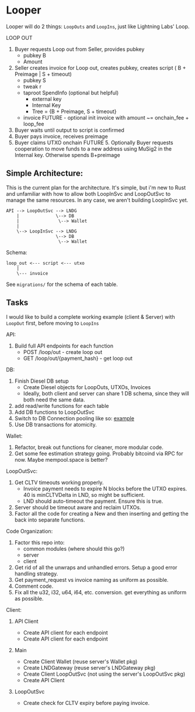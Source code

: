 # Looper

Looper will do 2 things: `LoopOuts` and `LoopIns`, just like Lightning Labs' Loop.

LOOP OUT

1. Buyer requests Loop out from Seller, provides pubkey
    - pubkey B
    - Amount
2. Seller creates invoice for Loop out, creates pubkey, creates script ( B + Preimage | S + timeout)
    - pubkey S
    - tweak r
    - taproot SpendInfo (optional but helpful)
        - external key
        - Internal Key
        - Tree = {B + Preimage, S + timeout}
    - invoice 
        FUTURE - optional init invoice with amount ~= onchain_fee + loop_fee
3. Buyer waits until output to script is confirmed
4. Buyer pays invoice, receives preimage
5. Buyer claims UTXO onchain
FUTURE 5. Optionally Buyer requests cooperation to move funds to a new address using MuSig2 in the Internal key. Otherwise spends B+preimage

## Simple Architecture:

This is the current plan for the architecture. It's simple, but i'm new to Rust and unfamiliar with how to allow both
LoopInSvc and LoopOutSvc to manage the same resources. In any case, we aren't building LoopInSvc yet. 

```
API --> LoopOutSvc --> LNDG
    |              \--> DB
    |               \--> Wallet
    |
    \--> LoopInSvc --> LNDG
                   \--> DB
                    \--> Wallet
```

Schema:

```
loop_out <--- script <--- utxo
    |
    \--- invoice
```

See `migrations/` for the schema of each table.

## Tasks

I would like to build a complete working example (client & Server) with `LoopOut` first, before moving to `LoopIns`

API:
1. Build full API endpoints for each function
    - POST /loop/out - create loop out
    - GET /loop/out/{payment_hash} - get loop out

DB:
1. Finish Diesel DB setup
    - Create Diesel objects for LoopOuts, UTXOs, Invoices
    - Ideally, both client and server can share 1 DB schema, since they will both need the same data. 
2. add read/write functions for each table
3. Add DB functions to LoopOutSvc
4. Switch to DB Connection pooling like so: [example](https://github.com/bocksdin/rust-diesel-orm/blob/main/src/db_utils.rs)
5. Use DB transactions for atomicity. 

Wallet:
1. Refactor, break out functions for cleaner, more modular code. 
2. Get some fee estimation strategy going. Probably bitcoind via RPC for now. Maybe mempool.space is better? 

LoopOutSvc:
1. Get CLTV timeouts working properly. 
    - Invoice payment needs to expire N blocks before the UTXO expires. 40 is minCLTVDelta in LND, so might be sufficient.
    - LND should auto-timeout the payment. Ensure this is true. 
2. Server should be timeout aware and reclaim UTXOs. 
3. Factor all the code for creating a New<OBJ> and then inserting and getting the <OBJ> back into separate functions.

Code Organization: 
1. Factor this repo into:
    - common modules (where should this go?)
    - server
    - client
2. Get rid of all the unwraps and unhandled errors. Setup a good error handling strategy.
3. Get payment_request vs invoice naming as uniform as possible.
4. Comment code.
5. Fix all the u32, i32, u64, i64, etc. conversion. get everything as uniform as possible.

Client:
1. API Client
    - Create API client for each endpoint
    - Create API client for each endpoint

2. Main
    - Create Client Wallet (reuse server's Wallet pkg)
    - Create LNDGateway (reuse server's LNDGateway pkg)
    - Create Client LoopOutSvc (not using the server's LoopOutSvc pkg)
    - Create API Client

3. LoopOutSvc
    - Create check for CLTV expiry before paying invoice. 